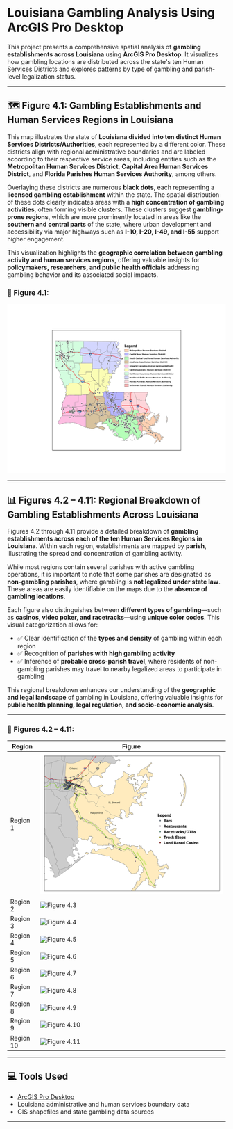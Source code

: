 # Louisiana Gambling Analysis Using ArcGIS Pro Desktop

This project presents a comprehensive spatial analysis of **gambling establishments across Louisiana** using **ArcGIS Pro Desktop**. It visualizes how gambling locations are distributed across the state's ten Human Services Districts and explores patterns by type of gambling and parish-level legalization status.

---

## 🗺️ Figure 4.1: Gambling Establishments and Human Services Regions in Louisiana

This map illustrates the state of **Louisiana divided into ten distinct Human Services Districts/Authorities**, each represented by a different color. These districts align with regional administrative boundaries and are labeled according to their respective service areas, including entities such as the **Metropolitan Human Services District**, **Capital Area Human Services District**, and **Florida Parishes Human Services Authority**, among others.

Overlaying these districts are numerous **black dots**, each representing a **licensed gambling establishment** within the state. The spatial distribution of these dots clearly indicates areas with a **high concentration of gambling activities**, often forming visible clusters. These clusters suggest **gambling-prone regions**, which are more prominently located in areas like the **southern and central parts** of the state, where urban development and accessibility via major highways such as **I-10, I-20, I-49, and I-55** support higher engagement.

This visualization highlights the **geographic correlation between gambling activity and human services regions**, offering valuable insights for **policymakers, researchers, and public health officials** addressing gambling behavior and its associated social impacts.

### 📌 Figure 4.1:
![Figure 4.1](https://github.com/nondon1/louisiana-gambling-analysis-using-ArcGIS-PRO-Desktop/blob/5ba3b84bb490585e3be89f3af1fae5c5a28fd287/fig_4.1.png)

---

## 📊 Figures 4.2 – 4.11: Regional Breakdown of Gambling Establishments Across Louisiana

Figures 4.2 through 4.11 provide a detailed breakdown of **gambling establishments across each of the ten Human Services Regions in Louisiana**. Within each region, establishments are mapped by **parish**, illustrating the spread and concentration of gambling activity.

While most regions contain several parishes with active gambling operations, it is important to note that some parishes are designated as **non-gambling parishes**, where gambling is **not legalized under state law**. These areas are easily identifiable on the maps due to the **absence of gambling locations**.

Each figure also distinguishes between **different types of gambling**—such as **casinos, video poker, and racetracks**—using **unique color codes**. This visual categorization allows for:

- ✅ Clear identification of the **types and density** of gambling within each region  
- ✅ Recognition of **parishes with high gambling activity**  
- ✅ Inference of **probable cross-parish travel**, where residents of non-gambling parishes may travel to nearby legalized areas to participate in gambling  

This regional breakdown enhances our understanding of the **geographic and legal landscape** of gambling in Louisiana, offering valuable insights for **public health planning, legal regulation, and socio-economic analysis**.

---

### 📌 Figures 4.2 – 4.11:
| Region | Figure |
|--------|--------|
| Region 1 | ![Figure 4.2](https://github.com/nondon1/louisiana-gambling-analysis-using-ArcGIS-PRO-Desktop/blob/c3626585564623dac50a3429fc7ffc9d4d2294c1/region_1.png) |
| Region 2 | ![Figure 4.3](images/fig_4.3.png) |
| Region 3 | ![Figure 4.4](images/fig_4.4.png) |
| Region 4 | ![Figure 4.5](images/fig_4.5.png) |
| Region 5 | ![Figure 4.6](images/fig_4.6.png) |
| Region 6 | ![Figure 4.7](images/fig_4.7.png) |
| Region 7 | ![Figure 4.8](images/fig_4.8.png) |
| Region 8 | ![Figure 4.9](images/fig_4.9.png) |
| Region 9 | ![Figure 4.10](images/fig_4.10.png) |
| Region 10 | ![Figure 4.11](images/fig_4.11.png) |

---

## 💻 Tools Used

- [ArcGIS Pro Desktop](https://www.esri.com/en-us/arcgis/products/arcgis-pro/overview)
- Louisiana administrative and human services boundary data
- GIS shapefiles and state gambling data sources

---




